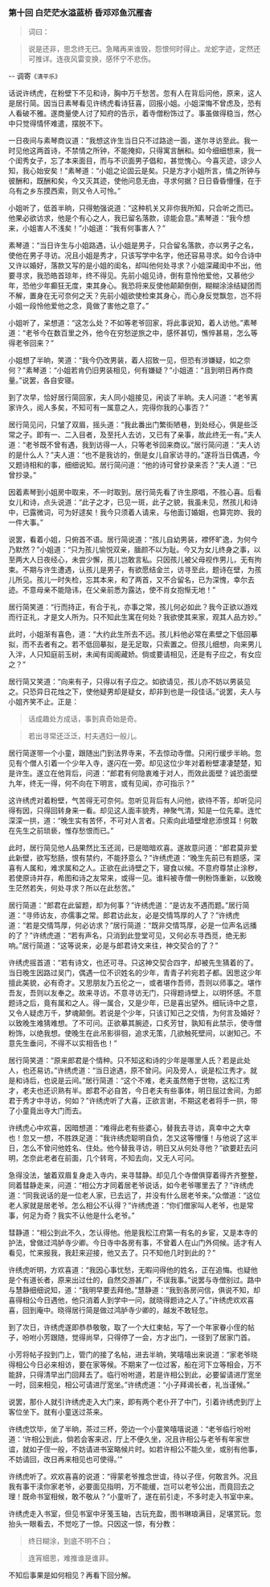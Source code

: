 <script type="text/javascript">
    var head = document.getElementsByTagName('head')[0];
    cssURL = '/public/article_1.css';
    linkTag = document.createElement('link');
    linkTag.href = cssURL;
    linkTag.setAttribute('type','text/css');
    linkTag.setAttribute('rel','stylesheet');
    head.appendChild(linkTag);
</script>
### 第十回   白茫茫水溢蓝桥    昏邓邓鱼沉雁杳  

> 词曰：

> 说是还非，思念终无已。急睹再来谁毁，怨恨何时得止。龙蛇字迹，定然还可推详。连夜风雷变换，感怀宁不悲伤。

-- 调寄`《清平乐》`

话说许绣虎，在粉壁下不见和诗，胸中万千愁苦。忽有人在背后问他，原来，这人是居行简。因当日素琴看见许绣虎看诗狂喜，回报小姐。小姐深悔不曾虑及，恐有人看破不雅。遂商量使人讨了知府的告示，着寺僧粉饰过了。事虽做得稳当，然心中只觉得情怀难遣，摆脱不下。

一日夜间与素琴商议道：“我想这许生当日只不过路途一面，遂尔寻访至此。我一时见他这两首诗，不禁情之所钟，不能掩抑，只得寓言酬和。如今细细想来，我一个闺秀女子，忘了本来面目，而与不识面男子倡和，甚觉愧心。今喜灭迹，谅少人知，我心始安矣！”素琴道：“小姐之论固云是矣。只是方才小姐所言，情之所钟与彼酬和，既酬和矣，今又灭其迹，使他问息无由，寻求何据？日日昏昏懵懂，在于乌有之乡东摸西索，则又令人可怜。”

小姐听了，低首半晌，只得勉强说道：“这种机关又非你我所知，只合听之而已。他果必欲访求，他是个有心之人，我已留名落款，谅能会意。”素琴道：“我今想来，小姐害人不浅矣！”小姐道：“我有何事害人？”

素琴道：“当日许生与小姐路遇，认小姐是男子，只合留名落款，亦以男子之名，使他在男子寻访。况且小姐是秀才，只该写学中名字，他还容易寻求。如今合诗中又许以婚好，落款又写的是小姐的闺名，却叫他何处寻求？小姐深藏闺中不出，他要寻求，我恐皓首琼年，终不得见。先前小姐见诗，倒有意怜他爱他，又慕他少年，恐他少年癫狂无度，束其身心。我恐将来反使他颠颠倒倒，糊糊涂涂结疑团而不解，置身在无可奈何之天？先前小姐欲使检束其身心，而心身反觉飘忽，岂不将小姐一段怜他爱他之念，竟做了害他之意了。”

小姐听了，呆想道：“这怎么处？不如等老爷回家，将此事说知，着人访他。”素琴道：“老爷今在数百里之外，他今在穷愁逆旅之中，感怀甚切，憔悴甚易，怎么等得老爷回来？”

小姐想了半晌，笑道：“我今仍改男装，着人招致一见，但恐有涉嫌疑，如之奈何？”素琴道：“小姐若肯仍旧男装相见，何有嫌疑？”小姐道：“且到明日再作商量。”说罢，各自安寝。

到了次早，恰好居行简回家，夫人同小姐接见，闲谈了半晌。夫人问道：“老爷离家许久，阅人多矣，不知可有一属意之人，完得你我的心事否？”

居行简见问，只皱了双眉，摇头道：“我此番出门繁街陋巷，到处经心，俱是些泛常之子。即有一、二入目者，及至托人去访，又已有了亲事，故此终无一有。”夫人道：“老爷既不曾有遇，我到访得一人，只等老爷回来商议。”居行简问道：“夫人访的是什么人？”夫人道：“也不是我访的，倒是女儿自家访寻的。”遂将当日偶遇，今又题诗相和的事，细细说知。居行简问道：“他的诗可曾抄录来否？”夫人道：“已曾抄录。”

因着素琴到小姐房中取来，不一时取到。居行简先看了许生原唱，不胜心喜。后看女儿和诗，点头说道：“此子之才，已见一斑，此子之貌，我虽未见，然孩儿和诗中，已露微词，可为好逑矣！我今只须着人请来，与他面订婚姻，也算完妳、我的一件大事。”

说罢，看着小姐，只俯首不语。居行简说道：“孩儿自幼男装，襟怀旷逸，为何今乃默然？”小姐道：“只为孩儿愉悦双亲，腼颜不以为耻。今又为女儿终身之事，以至两大人日夜经心，未尝少懈，孩儿岂敢言私。只因孩儿被父母视作男儿，无有拘束。不期与许生遭遇，认孩儿是男子，有欲愿结金兰，访寻至此，题诗在壁，为孩儿所见。孩儿一时失检，忘其本来，和了两首，又不合留名，已为深愧，幸尔去迹。不意母亲不能隐讳，在父亲前悉为露达，使不肖女抱惭无地！”

居行简笑道：“行而持正，有合于礼，亦事之常，孩儿何必如此？我今正欲以游戏而行正礼，才是文人所为。只不知此生寓在何处？我欲使其来家，观其人品方妙。”

此时，小姐渐有喜色，道：“大约此生所去不远。孩儿料他必常在素壁之下低回摹拟，而不去者有之。若不低回摹拟，是无足取，只索置之。但孩儿细想，向来男儿入泮，人只知庭前玉树，未闻有闺阁藏娇。倘或要请相见，还是有子应之，有女应之？”

居行简又笑道：“向来有子，只得以有子应之。如欲请见，孩儿亦不妨以男装见之。只恐异日花烛之下，使他疑男却是疑女，却非到也是一段佳话。”说罢，夫人与小姐齐笑不止。正是：

> 话成趣处方成话，事到真奇始是奇。

> 若出寻常还泛泛，村夫遇妇一般儿。

居行简遂带一个小童，跟随出门到法界寺来，不去惊动寺僧。只闲行缓步半晌。忽见有个僧人引着一个少年入寺，遂闪在一旁。却见这位少年对着粉壁凄凄楚楚，知是许生。遂立在他背后，问道：“郎君有何隐衷难于对人，而效此面壁？诚恐面壁九年，终无一得，何不向在下明言，或有见闻，亦可指示？”

这许绣虎对着粉壁，气苦得无可奈何。忽听见背后有人问他，欲待不答，却听见问得有因，只得回转身来一看。却见这人面丰貌秀，神聚气清，知是一位先辈。连忙深深一拱，道：“晚生实有苦怀，不可对人言者。只索向此墙壁增悲添恨耳！何敢在先生之前琐亵，惟存愁恨而已。”

此时，居行简见他人品果然比玉还润，已是暗暗欢喜。遂故意问道：“郎君莫非爱此新壁，欲写愁肠，恨有禁约，不能抒意么？”许绣虎道：“晚生先前已有题感，深喜有人属和，难求属和之人。正欲在此诗壁之下，寝食以候。不意府尊禁止涂秽，若使原诗并存，希图和诗之友常来，或得一见。谁料被寺僧一例粉饰重新，以致晚生茫然若失，何处寻求？所以在此愁苦。”

居行简道：“郎君在此留题，却为何事？”许绣虎道：“是访友不遇而题。”居行简道：“寻师访友，亦儒事之常。郎君访此友，必是交情笃厚的人了？”许绣虎道：“若是交情笃厚，何必访求？”居行简道：“既非交情笃厚，必是一位声名远播的了？”许绣虎道：“若有声名，只消到此登堂可见，又何必东寻西觅，绝无影响。”居行简道：“这等说来，必是与郎君诗文来往，神交契合的了？”

许绣虎摇首道：“若有诗文，也还可寻。只这神交契合四字，却被先生猜着的了。当日晚生因路过吴门，偶遇一位不识姓名的少年，青青子衿宛若子都。因思这少年擅此美貌，必有奇才。又思朋友乃五伦之一，或者堪作吾师，吾则以师事之。堪作吾友，吾则以友奉之。故来寻访。不意寻访无门，只得题诗壁上，以明怀感。不意题诗之后，竟有属和之人。得一属合，又是少年，已是喜出望外。细玩诗中之意，又令人疑虑万千，梦魂颠倒。若说是个少年，只该订知己之交情，为何言及婚好？以致晚生难猜难想。了不可问。正欲摹其腕迹，口炙芳甘，孰知有此禁示，使寺僧粉饰，以绝我想。使晚生在此吊影徘徊，追求无策，几欲触死壁间，以谢知己。不意先生垂问，不得不以实相告也！”

居行简笑道：“原来郎君是个情种。只不知这和诗的少年是哪里人氏？若是此处人，也还易访。”许绣虎道：“当日途遇，原不曾问。问及旁人，说是松江秀才。就是和诗后，也说是云间。”居行简道：“这个不难，老夫虽然倦于世物，这松江秀才，老夫也还识熟有半。郎君不必自苦，今日老夫有些事体，明日屈过舍间，为郎君于秀才中寻访，何如？”许绣虎听了大喜，正欲言谢，不期这老者将手一拱，带了小童竟出寺大门而去。

许绣虎心中欢喜，因暗想道：“难得此老有些婆心，替我去寻访，真幸中之大幸也！忽又一想，不胜跌足道：“我许绣虎聪明自负，怎又这等懵懂！与他说了这半日，怎么不曾问他姓名、住处。他今替我寻访，明日又从何处寻他？”欲要赶去问明，怎奈此老者在前面，几个转弯，不知去向，又无人可问。

急得没法，皱着双眉复身走入寺内，来寻彗静。却见几个寺僧俱穿着得齐齐整整，同着彗静走来，问道：“相公方才同着居老爷说话，如今老爷哪里去了？”许绣虎道：“同我说话的是一位老人家，已去远了，并没有什么居老爷来。”众僧道：“这位老人家就是居老爷。怎么相公不认得？”许绣虎道：“你们僧家叫人老爷，也是常事，何足为奇？我实不认他是什么老爷。”

彗静道：“相公到此不久，怎认得他。他是我松江府第一有名的乡宦，又是本寺的护法，曾做过鸿胪寺少卿。今日寺中各房有事，不曾着人在山门外伺候。适才有人看见，忙来报我，我赶来迎接，他又去了。只不知他几时到此的？”

许绣虎听明，方欢喜道：“我因心事忧愁，无暇问得他的姓名，正在追悔。也疑他是个有道长者，原来出过仕的，自然交游甚广，不误我事。”说罢与寺僧别过。路中与慧静细细说知，道：“我明早要去拜他。”慧静道：“我到各房问信，俱说不知，却喜得相公今日遇他，他只消着人到学中一问，就晓得题诗之人了。”许绣虎欢欢喜喜，回到庵中。晓得居行简是做过鸿胪寺少卿的，越发不敢轻忽。

到了次日，许绣虎遂即恭恭敬敬，取了一个大红柬帖，写了一个年家眷小侄的帖子，吩咐小芳跟随，觉得尚早，只得停了一会，方才出门，一径到了居家门首。

小芳将帖子投到门上，管门的接了名帖，进去半晌，笑嘻嘻出来说道：“家老爷晓得相公今日必来相访，要在家等候。不期来了一位过客，船在河下立等相会，万不能辞，只得清早出门回拜去了。临行吩咐道，若是许相公到此，必要留请进厅宽坐一时，回来相见，相公可请进厅宽坐。”许绣虎道：“小子拜谒长者，礼当谨候。”

说罢，那仆人就引许绣虎走入大门来，即有两个老仆开了中门，引着许绣虎到厅上客位坐下。就有小童送过茶来。

许绣虎饮毕，坐了半晌，茶过三杯，旁边一个小童笑嘻嘻说道：“老爷临行吩咐道：‘许相公到此，倘若会客来迟，厅上不便久坐，况且许相公与老爷有年家世谊，就如子侄一般，不妨请进书室略候片时。如若许相公不能久坐，或别有他事，不妨请回，改日再来相见也可使得。’”

许绣虎听了。欢欢喜喜的说道：“得蒙老爷推念世谊，待以子侄，何敢言外。况且我有事干渎你家老爷，必要面见指明，万不能缓，岂可以老爷公出，而竟回去之理！既命书室相候，敢不敬从？”小童听了，遂在前引走，不多时走入书室中来。

许绣虎走入书室，但见书室中牙笺玉轴，古玩充盈，图书琳琅满目，足堪赏玩。忽抬头一眼看去，不觉吃了一惊。只因这一惊，有分教：

> 终日糊涂，到底不明不白；

> 连宵细思，难推谁是谁非。

不知后事果是如何相见？再看下回分解。